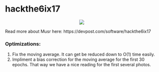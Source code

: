 # hackthe6ix17
<p align="center">
<img src="https://chongcurtis.com/photos/inner_musr.gif">
</p>
Read more about Musr here: https://devpost.com/software/hackthe6ix17

### Optimizations:
1. Fix the moving average. It can get be reduced down to O(1) time easily.
2. Impliment a bias correction for the moving average for the first 30 epochs. That way we have a nice reading for the first several photos.
